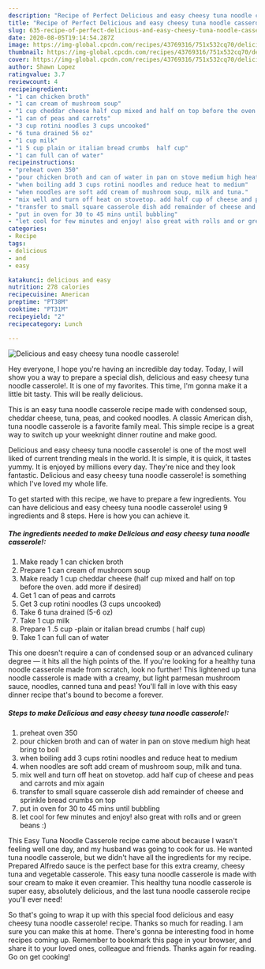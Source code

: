 ```yaml
---
description: "Recipe of Perfect Delicious and easy cheesy tuna noodle casserole!"
title: "Recipe of Perfect Delicious and easy cheesy tuna noodle casserole!"
slug: 635-recipe-of-perfect-delicious-and-easy-cheesy-tuna-noodle-casserole
date: 2020-08-05T19:14:54.287Z
image: https://img-global.cpcdn.com/recipes/43769316/751x532cq70/delicious-and-easy-cheesy-tuna-noodle-casserole-recipe-main-photo.jpg
thumbnail: https://img-global.cpcdn.com/recipes/43769316/751x532cq70/delicious-and-easy-cheesy-tuna-noodle-casserole-recipe-main-photo.jpg
cover: https://img-global.cpcdn.com/recipes/43769316/751x532cq70/delicious-and-easy-cheesy-tuna-noodle-casserole-recipe-main-photo.jpg
author: Shawn Lopez
ratingvalue: 3.7
reviewcount: 4
recipeingredient:
- "1 can chicken broth"
- "1 can cream of mushroom soup"
- "1 cup cheddar cheese half cup mixed and half on top before the oven add more if desired"
- "1 can of peas and carrots"
- "3 cup rotini noodles 3 cups uncooked"
- "6 tuna drained 56 oz"
- "1 cup milk"
- "1 5 cup plain or italian bread crumbs  half cup"
- "1 can full can of water"
recipeinstructions:
- "preheat oven 350"
- "pour chicken broth and can of water in pan on stove medium high heat bring to boil"
- "when boiling add 3 cups rotini noodles and reduce heat to medium"
- "when noodles are soft add cream of mushroom soup, milk and tuna."
- "mix well and turn off heat on stovetop. add half cup of cheese and peas and carrots and mix again"
- "transfer to small square casserole dish add remainder of cheese and sprinkle bread crumbs on top"
- "put in oven for 30 to 45 mins until bubbling"
- "let cool for few minutes and enjoy! also great with rolls and or green beans :)"
categories:
- Recipe
tags:
- delicious
- and
- easy

katakunci: delicious and easy 
nutrition: 278 calories
recipecuisine: American
preptime: "PT38M"
cooktime: "PT31M"
recipeyield: "2"
recipecategory: Lunch

---
```



![Delicious and easy cheesy tuna noodle casserole!](https://img-global.cpcdn.com/recipes/43769316/751x532cq70/delicious-and-easy-cheesy-tuna-noodle-casserole-recipe-main-photo.jpg)

Hey everyone, I hope you're having an incredible day today. Today, I will show you a way to prepare a special dish, delicious and easy cheesy tuna noodle casserole!. It is one of my favorites. This time, I'm gonna make it a little bit tasty. This will be really delicious.

This is an easy tuna noodle casserole recipe made with condensed soup, cheddar cheese, tuna, peas, and cooked noodles. A classic American dish, tuna noodle casserole is a favorite family meal. This simple recipe is a great way to switch up your weeknight dinner routine and make good.

Delicious and easy cheesy tuna noodle casserole! is one of the most well liked of current trending meals in the world. It is simple, it is quick, it tastes yummy. It is enjoyed by millions every day. They're nice and they look fantastic. Delicious and easy cheesy tuna noodle casserole! is something which I've loved my whole life.


To get started with this recipe, we have to prepare a few ingredients. You can have delicious and easy cheesy tuna noodle casserole! using 9 ingredients and 8 steps. Here is how you can achieve it.

<!--inarticleads1-->

##### The ingredients needed to make Delicious and easy cheesy tuna noodle casserole!:

1. Make ready 1 can chicken broth
1. Prepare 1 can cream of mushroom soup
1. Make ready 1 cup cheddar cheese (half cup mixed and half on top before the oven. add more if desired)
1. Get 1 can of peas and carrots
1. Get 3 cup rotini noodles (3 cups uncooked)
1. Take 6 tuna drained (5-6 oz)
1. Take 1 cup milk
1. Prepare 1 .5 cup -plain or italian bread crumbs ( half cup)
1. Take 1 can full can of water


This one doesn&#39;t require a can of condensed soup or an advanced culinary degree — it hits all the high points of the. If you&#39;re looking for a healthy tuna noodle casserole made from scratch, look no further! This lightened up tuna noodle casserole is made with a creamy, but light parmesan mushroom sauce, noodles, canned tuna and peas! You&#39;ll fall in love with this easy dinner recipe that&#39;s bound to become a forever. 

<!--inarticleads2-->

##### Steps to make Delicious and easy cheesy tuna noodle casserole!:

1. preheat oven 350
1. pour chicken broth and can of water in pan on stove medium high heat bring to boil
1. when boiling add 3 cups rotini noodles and reduce heat to medium
1. when noodles are soft add cream of mushroom soup, milk and tuna.
1. mix well and turn off heat on stovetop. add half cup of cheese and peas and carrots and mix again
1. transfer to small square casserole dish add remainder of cheese and sprinkle bread crumbs on top
1. put in oven for 30 to 45 mins until bubbling
1. let cool for few minutes and enjoy! also great with rolls and or green beans :)


This Easy Tuna Noodle Casserole recipe came about because I wasn&#39;t feeling well one day, and my husband was going to cook for us. He wanted tuna noodle casserole, but we didn&#39;t have all the ingredients for my recipe. Prepared Alfredo sauce is the perfect base for this extra creamy, cheesy tuna and vegetable casserole. This easy tuna noodle casserole is made with sour cream to make it even creamier. This healthy tuna noodle casserole is super easy, absolutely delicious, and the last tuna noodle casserole recipe you&#39;ll ever need! 

So that's going to wrap it up with this special food delicious and easy cheesy tuna noodle casserole! recipe. Thanks so much for reading. I am sure you can make this at home. There's gonna be interesting food in home recipes coming up. Remember to bookmark this page in your browser, and share it to your loved ones, colleague and friends. Thanks again for reading. Go on get cooking!
